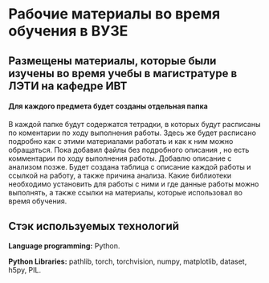# Рабочие материалы во время обучения в ВУЗЕ
## Размещены материалы, которые были изучены во время учебы в магистратуре в ЛЭТИ на кафедре ИВТ
#### Для каждого предмета будет созданы отдельная папка 
В каждой папке будут содержатся тетрадки, в которых будут расписаны по коментарии по ходу выполнения работы. Здесь же будет расписано подробно как с этими материалами работать и как к ним можно обращаться. 
Пока добавил файлы без подробного описания , но есть комментарии по ходу выполнения работы. Добавлю описание с анализом позже. Будет создана таблица с описание каждой работы и ссылкой на работу, а также причина анализа.
Какие библиотеки необходимо установить для работы с ними и где данные работы можно выполнять, а также ссылки на  материалы, которые использовал во время обучения.

## Стэк используемых технологий

**Language programming:** Python.

**Python Libraries:** pathlib, torch, torchvision, numpy, matplotlib, dataset, h5py, PIL.
